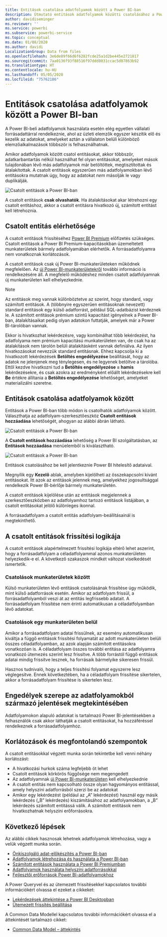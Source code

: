 ```yaml
---
title: Entitások csatolása adatfolyamok között a Power BI-ban
description: Útmutató entitások adatfolyamok közötti csatolásához a Power BI-ban
author: davidiseminger
ms.reviewer: ''
ms.service: powerbi
ms.subservice: powerbi-service
ms.topic: conceptual
ms.date: 01/08/2020
ms.author: davidi
LocalizationGroup: Data from files
ms.openlocfilehash: 3e6de89f66d6f6282fcde25a1d2be445e2721817
ms.sourcegitcommit: 7aa0136f93f88516f97ddd8031ccac5d07863b92
ms.translationtype: HT
ms.contentlocale: hu-HU
ms.lasthandoff: 05/05/2020
ms.locfileid: "75762186"
---
```

# <a name="link-entities-between-dataflows-in-power-bi"></a>Entitások csatolása adatfolyamok között a Power BI-ban

A Power BI-beli adatfolyamok használata esetén elég egyetlen vállalati forrásadattárral rendelkeznie, ahol az üzleti elemzők egyszer készítik elő és kezelik az adatokat, amelyeket aztán a vállalaton belüli különböző elemzőalkalmazások többször is felhasználhatnak. 

Amikor adatfolyamok között csatol entitásokat, akkor többször, adatkarbantartás nélkül használhat fel olyan entitásokat, amelyeket mások tulajdonában lévő más adatfolyamok már betöltöttek, megtisztítottak és átalakítottak. A csatolt entitások egyszerűen más adatfolyamokban lévő entitásokra mutatnak úgy, hogy az adatokat *nem* másolják le vagy duplikálják.

![Csatolt entitások a Power BI-ban](media/service-dataflows-linked-entities/linked-entities_00.png)

A csatolt entitások **csak olvashatók**. Ha átalakításokat akar létrehozni egy csatolt entitáshoz, akkor a csatolt entitásra hivatkozó új, számított entitást kell létrehoznia.

## <a name="linked-entity-availability"></a>Csatolt entitás elérhetősége

A csatolt entitások frissítéséhez [Power BI Premium](service-premium-what-is.md) előfizetés szükséges. Csatolt entitások a Power BI Premium-kapacitásokban üzemeltetett munkaterületek bármely adatfolyamában elérhetők. A forrásadatfolyamra nem vonatkoznak korlátozások.

A csatolt entitások csak új Power BI-munkaterületeken működnek megfelelően. Az [új Power BI-munkaterületekről](service-create-the-new-workspaces.md) további információ is rendelkezésére áll. A megfelelő működéshez minden csatolt adatfolyamnak új munkaterületen kell elhelyezkednie.

> [!NOTE]
> Az entitások meg vannak különböztetve az szerint, hogy standard, vagy számított entitások. A (többnyire egyszerűen entitásoknak nevezett) standard entitások egy külső adatforrást, például SQL-adatbázist kérdeznek le. A számított entitások prémium szintű kapacitást igényelnek a Power BI-ban, átalakításaikat pedig olyan adatokon futtatják, amelyek már a Power BI-tárolóban vannak. 
>
>Ekkor is hivatkozhat lekérdezésre, vagy kombinálhat több lekérdezést, ha adatfolyama nem prémium kapacitású munkaterületen van, de csak ha az átalakítások nem tárolón belüli átalakításként vannak definiálva. Az ilyen hivatkozásokat nevezzük standard entitásnak. Ehhez kapcsolja ki a hivatkozott lekérdezések **Betöltés engedélyezése** beállítását, hogy az adatok ne jelenjenek meg ténylegesen, és ne legyenek betöltve a tárolóba. Ettől kezdve hivatkozni tud a **Betöltés engedélyezése = hamis** lekérdezésekre, és csak azokra az eredményként előállt lekérdezésekre kell **Be** értékre állítania a **Betöltés engedélyezése** lehetőséget, amelyeket materializálni szeretne.


## <a name="how-to-link-entities-between-dataflows"></a>Entitások csatolása adatfolyamok között

Entitások a Power BI-ban több módon is csatolhatók adatfolyamok között. Választhatja az adatfolyam-szerkesztőeszköz **Csatolt entitások hozzáadása** lehetőségét, ahogyan az alábbi ábrán látható. 

![Csatolt entitások a Power BI-ban](media/service-dataflows-linked-entities/linked-entities_00.png)

A **Csatolt entitások hozzáadása** lehetőség a Power BI szolgáltatásban, az **Entitások hozzáadása** menüelemből is kiválasztható.

![Csatolt entitások a Power BI-ban](media/service-dataflows-linked-entities/linked-entities_01.png)

Entitások csatolásához be kell jelentkeznie Power BI hitelesítő adataival.

Megnyílik egy **Kezelő** ablak, amelyben kijelölheti az összekapcsolni kívánt entitásokat. Itt azok az entitások jelennek meg, amelyekhez jogosultsággal rendelkezik Power BI-bérlője bármely munkaterületén. 

A csatolt entitások kijelölése után az entitások megjelennek a szerkesztőeszközben az adatfolyamhoz tartozó entitások listájában, a csatolt entitásokat jelölő különleges ikonnal.

A forrásadatfolyam a csatolt entitás adatfolyam-beállításainál is megtekinthető.

## <a name="refresh-logic-of-linked-entities"></a>A csatolt entitások frissítési logikája
A csatolt entitások alapértelmezett frissítési logikája eltérő lehet aszerint, hogy a forrásadatfolyam a céladatfolyammal azonos munkaterületen helyezkedik-e el. A következő szakaszok mindkét változat viselkedését ismertetik.

### <a name="links-between-workspaces"></a>Csatolások munkaterületek között

Külső munkaterületen lévő entitások csatolásának frissítése úgy működik, mint külső adatforrások esetén. Amikor az adatfolyam frissül, a forrásadatfolyamból veszi át az entitás legfrissebb adatait. A forrásadatfolyam frissítése nem érinti automatikusan a céladatfolyamban lévő adatokat.

### <a name="links-in-the-same-workspace"></a>Csatolások egy munkaterületen belül

Amikor a forrásadatfolyam adatai frissülnek, az esemény automatikusan kiváltja a függő entitások frissítési folyamatát az adott munkaterületen belüli összes céladatfolyamban, az azok alapján számított entitásokra vonatkozóan is. A céladatfolyam összes további entitása az adatfolyamra vonatkozó ütemezés szerint lesz frissítve. A több forrástól függő entitások adatai mindig frissítve lesznek, ha forrásaik bármelyike sikeresen frissül.

Hasznos tudnivaló, hogy a teljes frissítési folyamat egyszerre lesz véglegesítve. Ennek következtében, ha a céladatfolyam frissítése sikertelen, akkor a forrásadatfolyam frissítése is sikertelen lesz.

## <a name="permissions-when-viewing-reports-from-dataflows"></a>Engedélyek szerepe az adatfolyamokból származó jelentések megtekintésében

Adatfolyamokon alapuló adatokat is tartalmazó Power BI-jelentésekben a felhasználók csak akkor láthatják a csatolt entitásokat, ha hozzáféréssel rendelkeznek a forrásadatfolyamhoz.

## <a name="limitations-and-considerations"></a>Korlátozások és megfontolandó szempontok

A csatolt entitásokkal végzett munka során tekintetbe kell venni néhány korlátozást:

* A hivatkozási hurkok száma legfeljebb öt lehet
* Csatolt entitások körkörös függősége nem megengedett
* Az adatfolyamnak [új Power BI-munkaterületen](service-create-the-new-workspaces.md) kell elhelyezkednie
* A csatolt entitás nem kapcsolható össze olyan hagyományos entitással, amely helyszíni adatforrásból szerzi be az adatokat
* Amikor egy lekérdezést (például az „A” lekérdezést) használ egy másik lekérdezés („B” lekérdezés) kiszámításához az adatfolyamokban, a „B” lekérdezés számított entitássá válik. A számított entitások nem hivatkozhatnak helyszíni erőforrásokra.


## <a name="next-steps"></a>Következő lépések

Az alábbi cikkek hasznosak lehetnek adatfolyamok létrehozása, vagy a velük végzett munka során. 

* [Önkiszolgáló adat-előkészítés a Power BI-ban](service-dataflows-overview.md)
* [Adatfolyamok létrehozása és használata a Power BI-ban](service-dataflows-create-use.md)
* [Számított entitások használata a Power BI Premiumban](service-dataflows-computed-entities-premium.md)
* [Adatfolyamok használata helyszíni adatforrásokkal](service-dataflows-on-premises-gateways.md)
* [Fejlesztői erőforrások Power BI-adatfolyamokhoz](service-dataflows-developer-resources.md)

A Power Queryvel és az ütemezett frissítésekkel kapcsolatos további információkért olvassa el ezeket a cikkeket:
* [Lekérdezések áttekintése a Power BI Desktopban](desktop-query-overview.md)
* [Ütemezett frissítés beállítása](refresh-scheduled-refresh.md)

A Common Data Modellel kapcsolatos további információkért olvassa el a áttekintését tartalmazó cikket:
* [Common Data Model – áttekintés](https://docs.microsoft.com/powerapps/common-data-model/overview)

